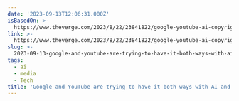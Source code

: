 ```yaml
---
date: '2023-09-13T12:06:31.000Z'
isBasedOn: >-
  https://www.theverge.com/2023/8/22/23841822/google-youtube-ai-copyright-umg-scraping-universal
link: >-
  https://www.theverge.com/2023/8/22/23841822/google-youtube-ai-copyright-umg-scraping-universal
slug: >-
  2023-09-13-google-and-youtube-are-trying-to-have-it-both-ways-with-ai-and-copyright
tags:
  - ai
  - media
  - Tech
title: 'Google and YouTube are trying to have it both ways with AI and copyright - '
---
```


